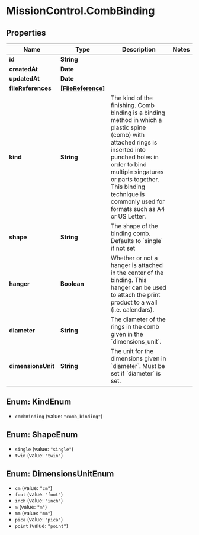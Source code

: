 # MissionControl.CombBinding

## Properties
Name | Type | Description | Notes
------------ | ------------- | ------------- | -------------
**id** | **String** |  | 
**createdAt** | **Date** |  | 
**updatedAt** | **Date** |  | 
**fileReferences** | [**[FileReference]**](FileReference.md) |  | 
**kind** | **String** | The kind of the finishing. Comb binding is a binding method in which a plastic spine (comb) with attached rings is inserted into punched holes in order to bind multiple singatures or parts together. This binding technique is commonly used for formats such as A4 or US Letter. | 
**shape** | **String** | The shape of the binding comb. Defaults to &#x60;single&#x60; if not set | 
**hanger** | **Boolean** | Whether or not a hanger is attached in the center of the binding. This hanger can be used to attach the print product to a wall (i.e. calendars). | 
**diameter** | **String** | The diameter of the rings in the comb given in the &#x60;dimensions_unit&#x60;. | 
**dimensionsUnit** | **String** | The unit for the dimensions given in &#x60;diameter&#x60;. Must be set if &#x60;diameter&#x60; is set. | 

<a name="KindEnum"></a>
## Enum: KindEnum

* `combBinding` (value: `"comb_binding"`)


<a name="ShapeEnum"></a>
## Enum: ShapeEnum

* `single` (value: `"single"`)
* `twin` (value: `"twin"`)


<a name="DimensionsUnitEnum"></a>
## Enum: DimensionsUnitEnum

* `cm` (value: `"cm"`)
* `foot` (value: `"foot"`)
* `inch` (value: `"inch"`)
* `m` (value: `"m"`)
* `mm` (value: `"mm"`)
* `pica` (value: `"pica"`)
* `point` (value: `"point"`)

